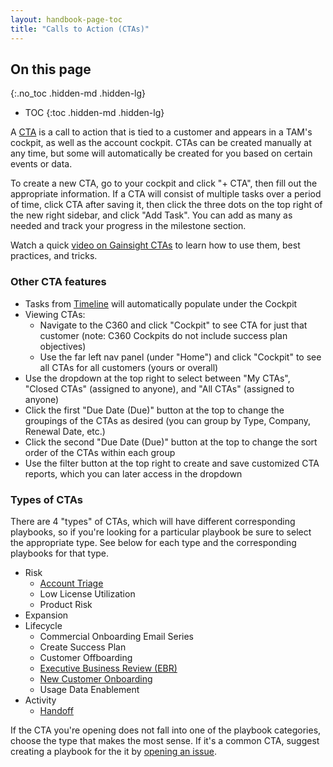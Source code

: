 ```yaml
---
layout: handbook-page-toc
title: "Calls to Action (CTAs)"
---
```


## On this page
{:.no_toc .hidden-md .hidden-lg}

- TOC
{:toc .hidden-md .hidden-lg}

A [CTA](https://support.gainsight.com/Gainsight_NXT/04Cockpit_and_Playbooks/01About/CTAs_Tasks_and_Playbooks_Overview) is a call to action that is tied to a customer and appears in a TAM's cockpit, as well as the account cockpit. CTAs can be created manually at any time, but some will automatically be created for you based on certain events or data.

To create a new CTA, go to your cockpit and click "+ CTA", then fill out the appropriate information. If a CTA will consist of multiple tasks over a period of time, click CTA after saving it, then click the three dots on the top right of the new right sidebar, and click "Add Task". You can add as many as needed and track your progress in the milestone section.

Watch a quick [video on Gainsight CTAs](https://www.youtube.com/watch?v=qkjmTh3Qad4&feature=youtu.be) to learn how to use them, best practices, and tricks.

### Other CTA features

* Tasks from [Timeline](/handbook/customer-success/tam/gainsight/timeline/) will automatically populate under the Cockpit
* Viewing CTAs:
   * Navigate to the C360 and click "Cockpit" to see CTA for just that customer (note: C360 Cockpits do not include success plan objectives)
   * Use the far left nav panel (under "Home") and click "Cockpit" to see all CTAs for all customers (yours or overall)
* Use the dropdown at the top right to select between "My CTAs", "Closed CTAs" (assigned to anyone), and "All CTAs" (assigned to anyone)
* Click the first "Due Date (Due)" button at the top to change the groupings of the CTAs as desired (you can group by Type, Company, Renewal Date, etc.)
* Click the second "Due Date (Due)" button at the top to change the sort order of the CTAs within each group
* Use the filter button at the top right to create and save customized CTA reports, which you can later access in the dropdown

### Types of CTAs

There are 4 "types" of CTAs, which will have different corresponding playbooks, so if you're looking for a particular playbook be sure to select the appropriate type. See below for each type and the corresponding playbooks for that type.

* Risk
  * [Account Triage](/handbook/customer-success/tam/health-score-triage/#triage-cta)
  * Low License Utilization
  * Product Risk
* Expansion
* Lifecycle
  * Commercial Onboarding Email Series
  * Create Success Plan
  * Customer Offboarding
  * [Executive Business Review (EBR)](/handbook/customer-success/tam/ebr/#how-to-prepare-an-ebr)
  * [New Customer Onboarding](/handbook/customer-success/tam/onboarding/)
  * Usage Data Enablement
* Activity
  * [Handoff](/handbook/customer-success/tam/account-handoff/#account-handoff-cta)

If the CTA you're opening does not fall into one of the playbook categories, choose the type that makes the most sense. If it's a common CTA, suggest creating a playbook for the it by [opening an issue](https://gitlab.com/gitlab-com/sales-team/field-operations/sales-operations/-/boards/1731118?&label_name[]=gainsight).
